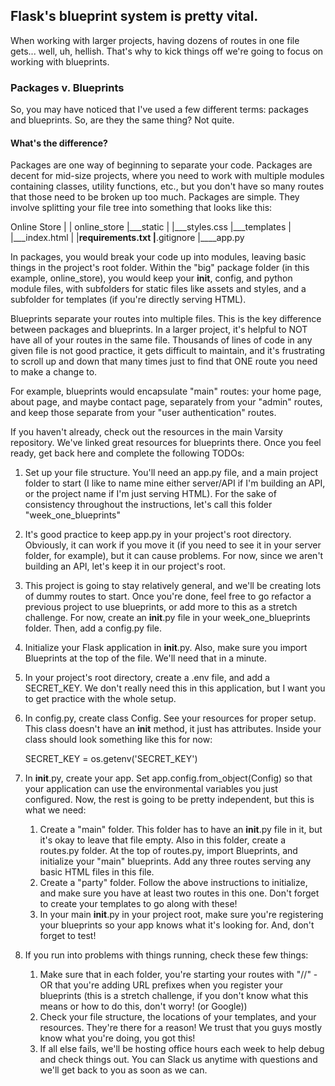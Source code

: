 ## Flask's blueprint system is pretty vital.

When working with larger projects, having dozens of routes in one file gets... well, uh, hellish.
That's why to kick things off we're going to focus on working with blueprints.

### Packages v. Blueprints

So, you may have noticed that I've used a few different terms: packages and blueprints. So, are they the
same thing? Not quite.

#### What's the difference?

Packages are one way of beginning to separate your code. Packages are decent for mid-size projects, where
you need to work with multiple modules containing classes, utility functions, etc., but you don't have
so many routes that those need to be broken up too much. Packages are simple. They involve splitting your file tree into something that looks like this:

Online Store
|
|
online_store
|___static
|    |___styles.css
|___templates
|    |___index.html
|
|____requirements.txt
|____.gitignore
|____app.py

In packages, you would break your code up into modules, leaving basic things in the project's root folder. Within the "big"
package folder (in this example, online_store), you would keep your __init__, config, and python module files, with subfolders
for static files like assets and styles, and a subfolder for templates (if you're directly serving HTML).

Blueprints separate your routes into multiple files. This is the key difference between packages and blueprints. In a larger
project, it's helpful to NOT have all of your routes in the same file. Thousands of lines of code in any given file is not good
practice, it gets difficult to maintain, and it's frustrating to scroll up and down that many times just to find that ONE route you need to make a change to.

For example, blueprints would encapsulate "main" routes: your home page, about page, and maybe contact page, separately from your "admin" routes, and keep those separate from your "user authentication" routes.

If you haven't already, check out the resources in the main Varsity repository. We've linked great resources for blueprints there. Once you feel ready, get back here and complete the following TODOs:

1. Set up your file structure. You'll need an app.py file, and a main project folder to start (I like to name mine either server/API if I'm building an API, or the project name if I'm just serving HTML). For the sake of consistency throughout the instructions, let's call this folder "week_one_blueprints"

2. It's good practice to keep app.py in your project's root directory. Obviously, it can work if you move it (if you need to see it in your server folder, for example), but it can cause problems. For now, since we aren't building an API, let's keep it in our project's root.

3. This project is going to stay relatively general, and we'll be creating lots of dummy routes to start. Once you're done, feel free to go refactor a previous project to use blueprints, or add more to this as a stretch challenge. For now, create an __init__.py file in your week_one_blueprints folder. Then, add a config.py file.

4. Initialize your Flask application in __init__.py. Also, make sure you import Blueprints at the top of the file. We'll need that in a minute.

5. In your project's root directory, create a .env file, and add a SECRET_KEY. We don't really need this in this application, but I want you to get practice with the whole setup.

6. In config.py, create class Config. See your resources for proper setup. This class doesn't have an __init__ method, it just has attributes. Inside your class should look something like this for now:

    SECRET_KEY = os.getenv('SECRET_KEY')

7. In __init__.py, create your app. Set app.config.from_object(Config) so that your application can use the environmental variables you just configured. Now, the rest is going to be pretty independent, but this is what we need:

      1. Create a "main" folder. This folder has to have an __init__.py file in it, but it's okay to leave that file empty. Also in this folder, create a routes.py folder. At the top of routes.py, import Blueprints, and initialize your "main" blueprints. Add any three routes serving any basic HTML files in this file.
      2. Create a "party" folder. Follow the above instructions to initialize, and make sure you have at least two routes in this one. Don't forget to create your templates to go along with these!
      3. In your main __init__.py in your project root, make sure you're registering your blueprints so your app knows what it's looking for. And, don't forget to test!

8. If you run into problems with things running, check these few things:

      1. Make sure that in each folder, you're starting your routes with "/<blueprintname>/<routename>" - OR that you're adding URL prefixes when you register your blueprints (this is a stretch challenge, if you don't know what this means or how to do this, don't worry! (or Google))
      2. Check your file structure, the locations of your templates, and your resources. They're there for a reason! We trust that you guys mostly know what you're doing, you got this!
      3. If all else fails, we'll be hosting office hours each week to help debug and check things out. You can Slack us anytime with questions and we'll get back to you as soon as we can. 
